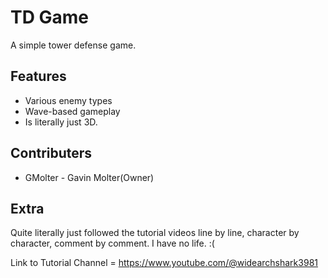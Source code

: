 
# TD Game

A simple tower defense game.

## Features

- Various enemy types
- Wave-based gameplay
- Is literally just 3D.

## Contributers

* GMolter - Gavin Molter(Owner)

## Extra

Quite literally just followed the tutorial videos line by line, character by character, comment by comment. I have no life. :(

Link to Tutorial Channel = https://www.youtube.com/@widearchshark3981